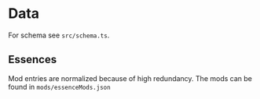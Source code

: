 # Data
For schema see `src/schema.ts`.

## Essences
Mod entries are normalized because of high redundancy. The mods can be found
in `mods/essenceMods.json`